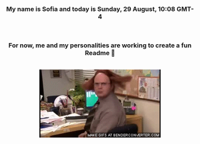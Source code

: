 


<div align="center">
<h3 >My name is Sofia and today is Sunday, 29 August, 10:08 GMT-4</h3><br>
<h3 >For now, me and my personalities are working to create a fun Readme 👋
</h3><br>
<img src='img/dwight.gif' alt='working...'/>
</div>
